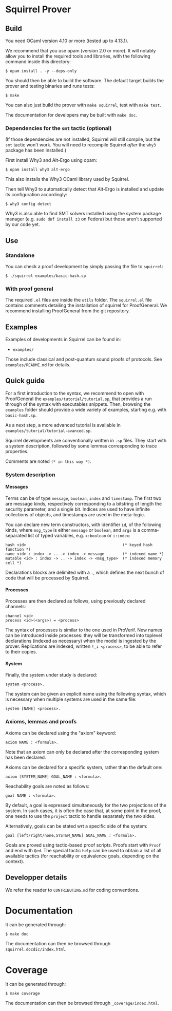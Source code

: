 # Squirrel Prover

## Build

You need OCaml version 4.10 or more (tested up to 4.13.1).

We recommend that you use opam (version 2.0 or more). It will notably allow
you to install the required tools and libraries, with the following command
inside this directory:
```
$ opam install . -y --deps-only
```

You should then be able to build the software. The default target
builds the prover and testing binaries and runs tests:
```
$ make
```

You can also just build the prover with `make squirrel`, test with `make test`.

The documentation for developers may be built with `make doc`.

### Dependencies for the `smt` tactic (optional)

(If those dependencies are not installed, Squirrel will still compile, but the
`smt` tactic won't work. You will need to recompile Squirrel *after* the `why3`
package has been installed.)

First install Why3 and Alt-Ergo using opam:
```
$ opam install why3 alt-ergo
```

This also installs the Why3 OCaml library used by Squirrel.

Then tell Why3 to automatically detect that Alt-Ergo is installed and update its
configuration accordingly:
```
$ why3 config detect
```

Why3 is also able to find SMT solvers installed using the system package manager
(e.g. `sudo dnf install z3` on Fedora) but those aren't supported by our code
yet.

## Use

### Standalone

You can check a proof development by simply passing the file to `squirrel`:
```
$ ./squirrel examples/basic-hash.sp
```

### With proof general

The required `.el` files are inside the `utils` folder. The `squirrel.el` file
contains comments detailing the installation of squirrel for ProofGeneral.
We recommend installing ProofGeneral from the git repository.

## Examples
Examples of developments in Squirrel can be found in:
- `examples/`

Those include classical and post-quantum sound proofs of protocols.
See `examples/README.md` for details.

## Quick guide

For a first introduction to the syntax, we recommend to open with ProofGeneral
the `examples/tutorial/tutorial.sp`, that provides a run through of the syntax
with executables snippets. Then, browsing the `examples` folder should provide a
wide variety of examples, starting e.g. with `basic-hash.sp`.

As a next step, a more advanced tutorial is available in
`examples/tutorial/tutorial-avanced.sp`.

Squirrel developments are conventionally written in `.sp` files. They start
with a system description, followed by some lemmas corresponding to trace
properties.

Comments are noted `(* in this way *)`.

### System description

#### Messages

Terms can be of type `message`, `boolean`, `index` and `timestamp`.
The first two are message kinds, respectively corresponding to a bitstring
of length the security parameter, and a single bit. Indices are used to
have infinite collections of objects, and timestamps are used in the
meta-logic.

You can declare new term constructors, with identifier `id`,
of the following kinds, where `msg_type` is either `message` or
`boolean`, and `args` is a comma-separated list of typed variables,
e.g. `x:boolean` or `i:index`:
```
hash <id>                                          (* keyed hash function *)
name <id> : index -> .. -> index -> message        (* indexed name *)
mutable <id> : index -> .. -> index -> <msg_type>  (* indexed memory cell *)
```

Declarations blocks are delimited with a `.`, which defines the next bunch of
code that will be processed by Squirrel.

#### Processes

Processes are then declared as follows, using previously declared channels:
```
channel <id>
process <id>(<args>) = <process>
```
The syntax of processes is similar to the one used in ProVerif. New
names can be introduced inside processes: they will be transformed into
toplevel declarations (indexed as necessary) when the model is ingested
by the prover. Replications are indexed, written `!_i <process>`, to
be able to refer to their copies.

#### System

Finally, the system under study is declared:
```
system <process>.
```

The system can be given an explicit name using the following syntax,
which is necessary when multiple systems are used in the same file:
```
system [NAME] <process>.
```

### Axioms, lemmas and proofs

Axioms can be declared using the "axiom" keyword:
```
axiom NAME : <formula>.
```
Note that an axiom can only be declared after the corresponding system
has been declared.

Axioms can be declared for a specific system, rather than the default
one:
```
axiom [SYSTEM_NAME] GOAL_NAME : <formula>.
```

Reachability goals are noted as follows:
```
goal NAME : <formula>.
```

By default, a goal is expressed simultaneously for the two projections
of the system. In such cases, it is often the case that, at some point
in the proof, one needs to use the `project` tactic to handle separately
the two sides.

Alternatively, goals can be stated wrt a specific side of the system:
```
goal [left/right/none,SYSTEM_NAME] GOAL_NAME : <formula>.
```

Goals are proved using tactic-based proof scripts. Proofs start with
`Proof` and end with `Qed`. The special tactic `help` can be used to
obtain a list of all available tactics (for reachability or equivalence
goals, depending on the context).

## Developper details

We refer the reader to `CONTRIBUTING.md` for coding conventions.

# Documentation

It can be generated through:
```
$ make doc
```
The documentation can then be browsed through `squirrel.docdic/index.html`.

# Coverage
It can be generated through:
```
$ make coverage
```
The documentation can then be browsed through `_coverage/index.html`.
